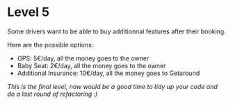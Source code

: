 # Level 5

Some drivers want to be able to buy additionnal features after their booking.

Here are the possible options:
- GPS: 5€/day, all the money goes to the owner
- Baby Seat: 2€/day, all the money goes to the owner
- Additional Insurance: 10€/day, all the money goes to Getaround

_This is the final level, now would be a good time to tidy up your code and do a last round of refactoring :)_